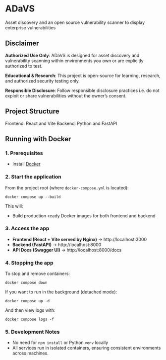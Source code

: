 # ADaVS

Asset discovery and an open source vulnerability scanner to display enterprise vulnerabilities

## Disclaimer

**Authorized Use Only**: ADaVS is designed for asset discovery and vulnerability scanning within environments you own or are explicitly authorized to test.

**Educational & Research**: This project is open-source for learning, research, and authorized security testing only.

**Responsible Disclosure**: Follow responsible disclosure practices i.e. do not exploit or share vulnerabilities without the owner’s consent.

## Project Structure

Frontend: React and Vite
Backend: Python and FastAPI

## Running with Docker

### 1. Prerequisites

- Install [Docker](https://docs.docker.com/get-docker/)

### 2. Start the application

From the project root (where `docker-compose.yml` is located):

    docker compose up --build

This will:

- Build production-ready Docker images for both frontend and backend

### 3. Access the app

- **Frontend (React + Vite served by Nginx)** → http://localhost:3000
- **Backend (FastAPI)** → http://localhost:8000
- **API Docs (Swagger UI)** → http://localhost:8000/docs

### 4. Stopping the app

To stop and remove containers:

    docker compose down

If you want to run in the background (detached mode):

    docker compose up -d

And then view logs with:

    docker compose logs -f

### 5. Development Notes

- No need for `npm install` or Python `venv` locally
- All services run in isolated containers, ensuring consistent environments across machines.
